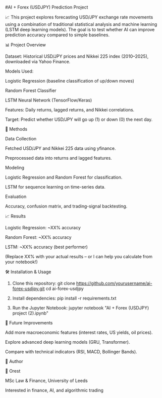 #AI + Forex (USDJPY) Prediction Project

📈 This project explores forecasting USD/JPY exchange rate movements using a combination of traditional statistical analysis and machine learning (LSTM deep learning models). The goal is to test whether AI can improve prediction accuracy compared to simple baselines.


📊 Project Overview

Dataset: Historical USD/JPY prices and Nikkei 225 index (2010–2025), downloaded via Yahoo Finance.





Models Used:

Logistic Regression (baseline classification of up/down moves)

Random Forest Classifier

LSTM Neural Network (TensorFlow/Keras)

Features: Daily returns, lagged returns, and Nikkei correlations.

Target: Predict whether USD/JPY will go up (1) or down (0) the next day.






🚀 Methods

Data Collection

Fetched USD/JPY and Nikkei 225 data using yfinance.

Preprocessed data into returns and lagged features.

Modeling

Logistic Regression and Random Forest for classification.

LSTM for sequence learning on time-series data.

Evaluation

Accuracy, confusion matrix, and trading-signal backtesting.






📈 Results

Logistic Regression: ~XX% accuracy

Random Forest: ~XX% accuracy

LSTM: ~XX% accuracy (best performer)

(Replace XX% with your actual results – or I can help you calculate from your notebook!)







🛠️ Installation & Usage

1. Clone this repository:
git clone https://github.com/yourusername/ai-forex-usdjpy.git
cd ai-forex-usdjpy

2. Install dependencies:
pip install -r requirements.txt

3. Run the Jupyter Notebook:
jupyter notebook "AI + Forex (USDJPY) project (2).ipynb"








🔮 Future Improvements

Add more macroeconomic features (interest rates, US yields, oil prices).

Explore advanced deep learning models (GRU, Transformer).

Compare with technical indicators (RSI, MACD, Bollinger Bands).







📌 Author

👤 Orest

MSc Law & Finance, University of Leeds

Interested in finance, AI, and algorithmic trading




